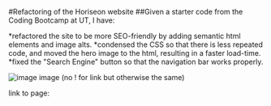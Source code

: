 #Refactoring of the Horiseon website 
##Given a starter code from the Coding Bootcamp at UT, I have: 

*refactored the site to be more SEO-friendly by adding semantic html elements and image alts.
*condensed the CSS so that there is less repeated code, and moved the hero image to the html, resulting in a faster load-time.
*fixed the "Search Engine" button so that the navigation bar works properly.

![image](readme-image) image (no ! for link but otherwise the same)

link to page: []()
